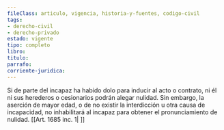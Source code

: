 ```yaml
---
fileClass: articulo, vigencia, historia-y-fuentes, codigo-civil
tags:
- derecho-civil
- derecho-privado
estado: vigente
tipo: completo
libro:
titulo:
parrafo:
corriente-juridica:
---
```

Si de parte del incapaz ha habido dolo para inducir al acto o contrato, ni él ni sus herederos o cesionarios podrán alegar nulidad. Sin embargo, la aserción de mayor edad, o de no existir la interdicción u otra causa de incapacidad, no inhabilitará al incapaz para obtener el pronunciamiento de nulidad. [[Art. 1685 inc. 1| ]]